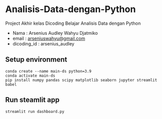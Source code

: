 # Analisis-Data-dengan-Python
Project Akhir kelas Dicoding Belajar Analisis Data dengan Python
- Nama : Arsenius Audley Wahyu Djatmiko
- email : arseniuswahyu@gmail.com
- dicoding_id : arsenius_audley

## Setup environment
```
conda create --name main-ds python=3.9
conda activate main-ds
pip install numpy pandas scipy matplotlib seaborn jupyter streamlit babel
```

## Run steamlit app
```
streamlit run dashboard.py
```
